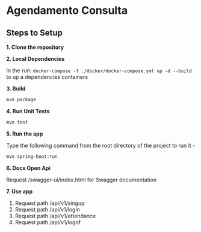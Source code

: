 # Agendamento Consulta

## Steps to Setup

**1. Clone the repository**

**2. Local Dependencies**

In the run: `docker-compose -f ./docker/docker-compose.yml up -d --build` to up a dependencies containers

**3. Build**
```bash
mvn package
```

**4. Run Unit Tests**
```bash
mvn test
```

**5. Run the app**

Type the following command from the root directory of the project to run it -

```bash
mvn spring-boot:run
```

**6. Docs Open Api**

Request /swagger-ui/index.html for Swagger documentation

**7. Use app**
1. Request path /api/v1/singup
2. Request path /api/v1/login
3. Request path /api/v1/attendance
4. Request path /api/v1/logof
